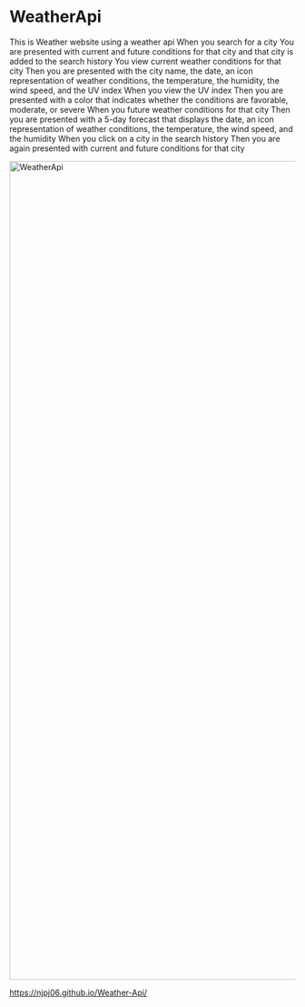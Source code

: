# WeatherApi
This is Weather website using a weather api
When you search for a city
You are presented with current and future conditions for that city and that city is added to the search history
You view current weather conditions for that city
Then you are presented with the city name, the date, an icon representation of weather conditions, the temperature, the humidity, the wind speed, and the UV index
When you view the UV index
Then you are presented with a color that indicates whether the conditions are favorable, moderate, or severe
When you future weather conditions for that city
Then you are presented with a 5-day forecast that displays the date, an icon representation of weather conditions, the temperature, the wind speed, and the humidity
When you click on a city in the search history
Then you are again presented with current and future conditions for that city



<img width="1440" alt="WeatherApi" src="https://user-images.githubusercontent.com/108623643/187302325-938271c2-6a1e-46d1-a230-15dbbb35570f.png">


https://njpj06.github.io/Weather-Api/


